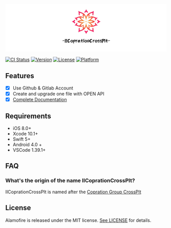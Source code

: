![IICoprationCrossPlt: IICoprationCrossPlt](https://github.com/hatjs880328s/IICoprationCrossPlt/blob/master/Des.png?raw=true)

[![CI Status](https://img.shields.io/travis/hatjs880328s/IISecurity.svg?style=flat)](https://travis-ci.org/hatjs880328s/IISecurity)
[![Version](https://img.shields.io/cocoapods/v/IISecurity.svg?style=flat)](https://cocoapods.org/pods/IISecurity)
[![License](https://img.shields.io/cocoapods/l/IISecurity.svg?style=flat)](https://cocoapods.org/pods/IISecurity)
[![Platform](https://img.shields.io/cocoapods/p/IISecurity.svg?style=flat)](https://cocoapods.org/pods/IISecurity)


## Features

- [x] Use Github & Gitlab Account
- [x] Create and upgrade one file with OPEN API
- [x] [Complete Documentation](https://flutter.cn)

## Requirements

- iOS 8.0+
- Xcode 10.1+
- Swift 5+
- Android 4.0 +
- VSCode 1.39.1+

## FAQ

### What's the origin of the name IICoprationCrossPlt?

IICoprationCrossPlt is named after the [Copration Group CrossPlt](https://flutter.cn)

## License

Alamofire is released under the MIT license. [See LICENSE](https://github.com/hatjs880328s/IICoprationCrossPlt/blob/master/LICENSE) for details.
